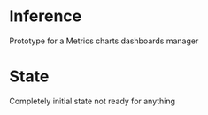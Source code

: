 # Inference

Prototype for a Metrics charts dashboards manager

# State

Completely initial state not ready for anything